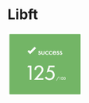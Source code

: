 # Libft
<img src="https://github.com/nikunicke/42/blob/master/libft/resources/lbft_result.png?raw=true" width="150">

